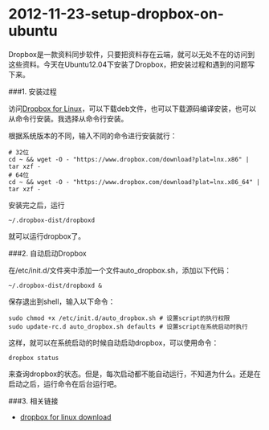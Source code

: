 # 2012-11-23-setup-dropbox-on-ubuntu


Dropbox是一款资料同步软件，只要把资料存在云端，就可以无处不在的访问到这些资料。今天在Ubuntu12.04下安装了Dropbox，把安装过程和遇到的问题写下来。
<!--more-->
###1. 安装过程

访问[Dropbox for Linux](https://www.dropbox.com/install?os=linux)，可以下载deb文件，也可以下载源码编译安装，也可以从命令行安装。我选择从命令行安装。

根据系统版本的不同，输入不同的命令进行安装就行：

    # 32位
    cd ~ && wget -O - "https://www.dropbox.com/download?plat=lnx.x86" | tar xzf - 
    # 64位
    cd ~ && wget -O - "https://www.dropbox.com/download?plat=lnx.x86_64" | tar xzf -

安装完之后，运行
    
    ~/.dropbox-dist/dropboxd

就可以运行dropbox了。

###2. 自动启动Dropbox

在/etc/init.d/文件夹中添加一个文件auto_dropbox.sh，添加以下代码：
    
    ~/.dropbox-dist/dropboxd &

保存退出到shell，输入以下命令：
   
    sudo chmod +x /etc/init.d/auto_dropbox.sh # 设置script的执行权限
    sudo update-rc.d auto_dropbox.sh defaults # 设置script在系统启动时执行

这样，就可以在系统启动的时候自动启动dropbox，可以使用命令：
  
    dropbox status

来查询dropbox的状态。但是，每次启动都不能自动运行，不知道为什么。还是在启动之后，运行命令在后台运行吧。

###3. 相关链接
* [dropbox for linux download](https://www.dropbox.com/install?os=linux)

